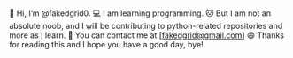 👋 Hi, I’m @fakedgrid0.
💻 I am learning programming.
🐱 But I am not an absolute noob, and I will be contributing to python-related repositories and more as I learn.
📧 You can contact me at [fakedgrid@gmail.com] 
😄 Thanks for reading this and I hope you have a good day, bye! 

<!---
fakedgrid0/fakedgrid0 is a ✨ special ✨ repository because its `README.md` (this file) appears on your GitHub profile.
You can click the Preview link to take a look at your changes.
--->

